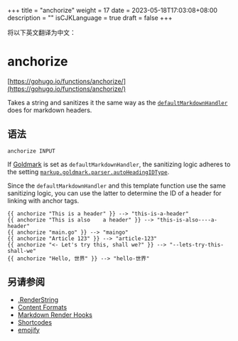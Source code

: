 +++
title = "anchorize"
weight = 17
date = 2023-05-18T17:03:08+08:00
description = ""
isCJKLanguage = true
draft = false
+++

将以下英文翻译为中文：
# anchorize

[https://gohugo.io/functions/anchorize/](https://gohugo.io/functions/anchorize/)

Takes a string and sanitizes it the same way as the [`defaultMarkdownHandler`](https://gohugo.io/getting-started/configuration-markup#configure-markup) does for markdown headers.

## 语法

```
anchorize INPUT
```

If [Goldmark](https://gohugo.io/getting-started/configuration-markup#goldmark) is set as `defaultMarkdownHandler`, the sanitizing logic adheres to the setting [`markup.goldmark.parser.autoHeadingIDType`](https://gohugo.io/getting-started/configuration-markup#goldmark).

Since the `defaultMarkdownHandler` and this template function use the same sanitizing logic, you can use the latter to determine the ID of a header for linking with anchor tags.

```go-html-template
{{ anchorize "This is a header" }} --> "this-is-a-header"
{{ anchorize "This is also    a header" }} --> "this-is-also----a-header"
{{ anchorize "main.go" }} --> "maingo"
{{ anchorize "Article 123" }} --> "article-123"
{{ anchorize "<- Let's try this, shall we?" }} --> "--lets-try-this-shall-we"
{{ anchorize "Hello, 世界" }} --> "hello-世界"
```

## 另请参阅

- [.RenderString](https://gohugo.io/functions/renderstring/)
- [Content Formats](https://gohugo.io/content-management/formats/)
- [Markdown Render Hooks](https://gohugo.io/templates/render-hooks/)
- [Shortcodes](https://gohugo.io/content-management/shortcodes/)
- [emojify](https://gohugo.io/functions/emojify/)
